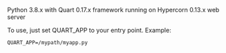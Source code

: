 Python 3.8.x with Quart 0.17.x framework running on Hypercorn 0.13.x web server

To use, just set QUART_APP to your entry point.  Example:
```
QUART_APP=/mypath/myapp.py
```
